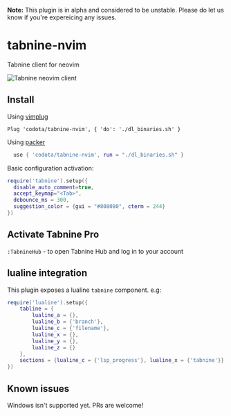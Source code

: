 __Note:__ This plugin is in alpha and considered to be unstable. Please do let us know if you're expereicing any issues.

# tabnine-nvim

Tabnine client for neovim

![Tabnine neovim client](https://github.com/codota/tabnine-nvim/blob/master/expamples/javascript.gif)

## Install

Using [vimplug](https://github.com/junegunn/vim-plug)

```
Plug 'codota/tabnine-nvim', { 'do': './dl_binaries.sh' }
```

Using [packer](https://github.com/wbthomason/packer.nvim)
```lua
  use { 'codota/tabnine-nvim', run = "./dl_binaries.sh" }
```

Basic configuration activation:
```lua
require('tabnine').setup({
  disable_auto_comment=true,
  accept_keymap="<Tab>",
  debounce_ms = 300,
  suggestion_color = {gui = "#808080", cterm = 244}
})
```



## Activate Tabnine Pro

`:TabnineHub` - to open Tabnine Hub and log in to your account

## lualine integration

This plugin exposes a lualine `tabnine` component. e.g:

```lua
require('lualine').setup({
    tabline = {
        lualine_a = {},
        lualine_b = {'branch'},
        lualine_c = {'filename'},
        lualine_x = {},
        lualine_y = {},
        lualine_z = {}
    },
    sections = {lualine_c = {'lsp_progress'}, lualine_x = {'tabnine'}}
})
```

## Known issues

Windows isn't supported yet. PRs are welcome!

